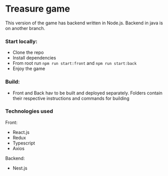 # Treasure game

This version of the game has backend written in Node.js. Backend in java is on another branch.

### Start locally:

* Clone the repo
* Install dependencies
* From root run ```npm run start:front``` and ```npm run start:back ```
* Enjoy the game

### Build:

* Front and Back hav to be built and deployed separately. Folders contain their respective instructions and commands for
  building

### Technologies used

Front:

* React.js
* Redux
* Typescript
* Axios

Backend:

* Nest.js
